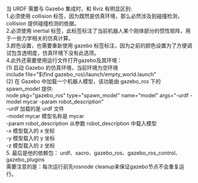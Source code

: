 当 URDF 需要与 Gazebo 集成时，和 Rviz 有明显区别:  
1.必须使用 collision 标签，因为既然是仿真环境，那么必然涉及到碰撞检测，collision 提供碰撞检测的依据。  
2.必须使用 inertial 标签，此标签标注了当前机器人某个刚体部分的惯性矩阵，用于一些力学相关的仿真计算。  
3.颜色设置，也需要重新使用 gazebo 标签标注，因为之前的颜色设置为了方便调试包含透明度，仿真环境下没有此选项。  
4.此外还需要使用运行文件打开gazebo及其环境：  
  (1) 启动 Gazebo 的仿真环境，当前环境为空环境  
      include file="$(find gazebo_ros)/launch/empty_world.launch"  
  (2) 在 Gazebo 中加载一个机器人模型，该功能由 gazebo_ros 下的 spawn_model 提供:  
      node pkg="gazebo_ros" type="spawn_model" name="model" args="-urdf -model mycar -param robot_description"  
      -urdf 加载的是 urdf 文件  
      -model mycar 模型名称是 mycar  
      -param robot_description 从参数 robot_description 中载入模型  
      -x 模型载入的 x 坐标  
      -y 模型载入的 y 坐标  
      -z 模型载入的 z 坐标  
5. 最后是他的依赖包： urdf、xacro、gazebo_ros、gazebo_ros_control、gazebo_plugins  
需要注意的是：每次运行前先rosnode cleanup来保证gazebo节点不会重复运行。  

  
